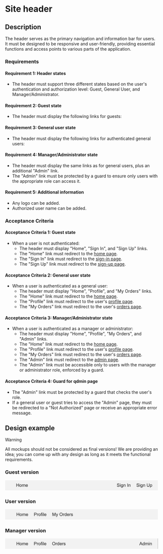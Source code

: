# Site header

## Description

The header serves as the primary navigation and information bar for users. It must be designed to be responsive and user-friendly, providing essential functions and access points to various parts of the application.

### Requirements

#### Requirement 1: Header states

- The header must support three different states based on the user's authentication and authorization level: Guest, General User, and Manager/Administrator.

#### Requirement 2: Guest state

- The header must display the following links for guests:

#### Requirement 3: General user state

- The header must display the following links for authenticated general users:

#### Requirement 4: Manager/Administrator state

- The header must display the same links as for general users, plus an additional "Admin" link.
- The "Admin" link must be protected by a guard to ensure only users with the appropriate role can access it.

#### Requirement 5: Additional information

- Any logo can be added.
- Authorized user name can be added.

### Acceptance Criteria

#### Acceptance Criteria 1: Guest state

- When a user is not authenticated:
  - The header must display "Home", "Sign In", and "Sign Up" links.
  - The "Home" link must redirect to the [home page](./search.md).
  - The "Sign In" link must redirect to the [sign-in page](./sign-in.md).
  - The "Sign Up" link must redirect to the [sign-up page](./sign-up.md).

#### Acceptance Criteria 2: General user state

- When a user is authenticated as a general user:
  - The header must display "Home", "Profile", and "My Orders" links.
  - The "Home" link must redirect to the [home page](./search.md).
  - The "Profile" link must redirect to the user's [profile page](./profile.md).
  - The "My Orders" link must redirect to the user's [orders page](./order.md).

#### Acceptance Criteria 3: Manager/Administrator state

- When a user is authenticated as a manager or administrator:
  - The header must display "Home", "Profile", "My Orders", and "Admin" links.
  - The "Home" link must redirect to the [home page](./search.md).
  - The "Profile" link must redirect to the user's [profile page](./profile.md).
  - The "My Orders" link must redirect to the user's [orders page](./order.md).
  - The "Admin" link must redirect to the [admin page](./admin/readme.md).
  - The "Admin" link must be accessible only to users with the manager or administrator role, enforced by a guard.

#### Acceptance Criteria 4: Guard for qdmin page

- The "Admin" link must be protected by a guard that checks the user's role.
- If a general user or guest tries to access the "Admin" page, they must be redirected to a "Not Authorized" page or receive an appropriate error message.

## Design example

> [!WARNING]
> All mockups should not be considered as final versions! We are providing an idea; you can come up with any design as long as it meets the functional requirements.

### Guest version

![Guest header](./designs/header/guest.png)

### User version

![User header](./designs/header/user.png)

### Manager version

![Manager header](./designs/header/manager.png)

